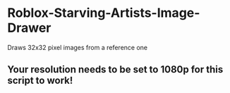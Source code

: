 # Roblox-Starving-Artists-Image-Drawer
Draws 32x32 pixel images from a reference one 

## Your resolution needs to be set to 1080p for this script to work!
